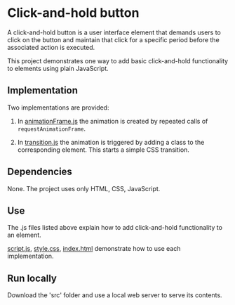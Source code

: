 # Click-and-hold button

A click-and-hold button is a user interface element that demands users to click on the button and maintain that click for a specific period before the associated action is executed.

This project demonstrates one way to add basic click-and-hold functionality to elements using plain JavaScript.

## Implementation

Two implementations are provided:

1) In [animationFrame.js](src/js/animationFrame.js) the animation is created by repeated calls of `requestAnimationFrame`.

2) In [transition.js](src/js/transition.js) the animation is triggered by adding a class to the corresponding element. This starts a simple CSS transition.

## Dependencies

None. The project uses only HTML, CSS, JavaScript.

## Use

The .js files listed above explain how to add click-and-hold functionality to an element.

[script.js](src/js/script.js), [style.css](src/style.css), [index.html](src/index.html) demonstrate how to use each implementation.

## Run locally

Download the 'src' folder and use a local web server to serve its contents.
